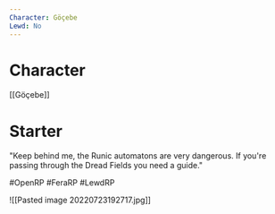 ```yaml
---
Character: Göçebe
Lewd: No
---
```

# Character
[[Göçebe]]

# Starter
"Keep behind me, the Runic automatons are very dangerous. If you're passing through the Dread Fields you need a guide."

#OpenRP #FeraRP #LewdRP 

![[Pasted image 20220723192717.jpg]]